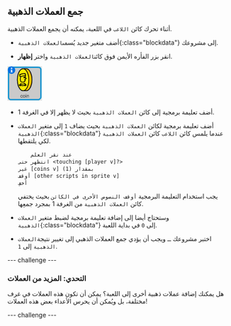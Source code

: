 ## جمع العملات الذهبية

أثناء تحرك كائن `اللاعب` في اللعبة، يمكنه أن يجمع العملات الذهبية.

+ أضف متغير جديد يُسمى`العملات الذهبية`{:class="blockdata"} إلى مشروعك.

+ انقر بزر الفأره الأيمن فوق كائن`العملات الذهبية` واختر **إظهار**.

![لقطة الشاشة](images/world-coins.png)

+ أضف تعليمة برمجية إلى كائن `العملات الذهبية` بحيث لا يظهر إلا في الغرفة 1.

+ أضف تعليمة برمجية لكائن `العملات الذهبية` بحيث يضاف `1` إلى متغير `العملات الذهبية`{:class="blockdata"} عندما يلمس كائن `اللاعب` كائن `العملات الذهبية` لكي يلتقطها.
    
    ```blocks
        عند نقر العلم 
    انتظهر حتى <touching [player v]?>
    غير [coins v] بمقدار (1)
    أوقف [other scripts in sprite v]
    أخفِ
    ```
    
    يجب استخدام التعليمة البرمجية `أوقف النصوص الأخرى في الكائن` بحيث يختفي كائن `العملات الذهبية` من الغرفة 1 بمجرد جمعِها.

+ وستحتاج أيضا إلى إضافة تعليمة برمجية لضبط متغير `العملات الذهبية`{:class="blockdata"} إلى `0` في بداية اللعبة.

+ اختبر مشروعك ــ ويجب أن يؤدي جمع العملات الذهبي إلى تغيير نتيجة`العملات الذهبية` إلى `1`.

\--- challenge \---

### التحدي: المزيد من العملات

هل يمكنك إضافة عملات ذهبية أخرى إلى اللعبة؟ يمكن أن تكون هذه العملات في غرف مختلفة، بل ويُمكن أن يحرس الأعداء بعض هذه العملات!

\--- challenge \---